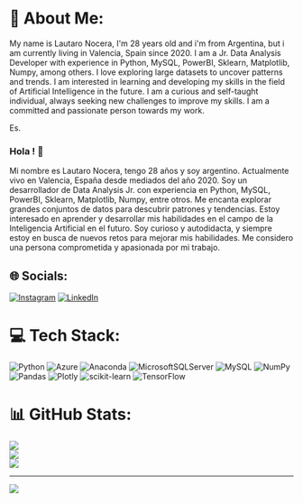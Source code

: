 # 💫 About Me:
My name is Lautaro Nocera, I'm 28 years old and i'm from Argentina, but i am currently living in Valencia, Spain since 2020. I am a Jr. Data Analysis Developer with experience in Python, MySQL, PowerBI, Sklearn, Matplotlib, Numpy, among others. I love exploring large datasets to uncover patterns and trends. I am interested in learning and developing my skills in the field of Artificial Intelligence in the future. I am a curious and self-taught individual, always seeking new challenges to improve my skills. I am a committed and passionate person towards my work.

Es.
### Hola ! 👋
Mi nombre es Lautaro Nocera, tengo 28 años y soy argentino. Actualmente vivo en Valencia, España desde mediados del año 2020.
Soy un desarrollador de Data Analysis Jr. con experiencia en Python, MySQL, PowerBI, Sklearn, Matplotlib, Numpy, entre otros. Me encanta explorar grandes conjuntos de datos para descubrir patrones y tendencias. Estoy interesado en aprender y desarrollar mis habilidades en el campo de la Inteligencia Artificial en el futuro. Soy curioso y autodidacta, y siempre estoy en busca de nuevos retos para mejorar mis habilidades. Me considero una persona comprometida y apasionada por mi trabajo.


## 🌐 Socials:
[![Instagram](https://img.shields.io/badge/Instagram-%23E4405F.svg?logo=Instagram&logoColor=white)](https://instagram.com/https://www.instagram.com/lautanocera/) [![LinkedIn](https://img.shields.io/badge/LinkedIn-%230077B5.svg?logo=linkedin&logoColor=white)](https://linkedin.com/in/https://www.linkedin.com/in/lautaro-nocera/) 

# 💻 Tech Stack:
![Python](https://img.shields.io/badge/python-3670A0?style=flat-square&logo=python&logoColor=ffdd54) ![Azure](https://img.shields.io/badge/azure-%230072C6.svg?style=flat-square&logo=azure-devops&logoColor=white) ![Anaconda](https://img.shields.io/badge/Anaconda-%2344A833.svg?style=flat-square&logo=anaconda&logoColor=white) ![MicrosoftSQLServer](https://img.shields.io/badge/Microsoft%20SQL%20Sever-CC2927?style=flat-square&logo=microsoft%20sql%20server&logoColor=white) ![MySQL](https://img.shields.io/badge/mysql-%2300f.svg?style=flat-square&logo=mysql&logoColor=white) ![NumPy](https://img.shields.io/badge/numpy-%23013243.svg?style=flat-square&logo=numpy&logoColor=white) ![Pandas](https://img.shields.io/badge/pandas-%23150458.svg?style=flat-square&logo=pandas&logoColor=white) ![Plotly](https://img.shields.io/badge/Plotly-%233F4F75.svg?style=flat-square&logo=plotly&logoColor=white) ![scikit-learn](https://img.shields.io/badge/scikit--learn-%23F7931E.svg?style=flat-square&logo=scikit-learn&logoColor=white) ![TensorFlow](https://img.shields.io/badge/TensorFlow-%23FF6F00.svg?style=flat-square&logo=TensorFlow&logoColor=white)
# 📊 GitHub Stats:
![](https://github-readme-stats.vercel.app/api?username=LautaroNocera&theme=dark&hide_border=true&include_all_commits=false&count_private=false)<br/>
![](https://github-readme-streak-stats.herokuapp.com/?user=LautaroNocera&theme=dark&hide_border=true)<br/>
![](https://github-readme-stats.vercel.app/api/top-langs/?username=LautaroNocera&theme=dark&hide_border=true&include_all_commits=false&count_private=false&layout=compact)

---
[![](https://visitcount.itsvg.in/api?id=LautaroNocera&icon=0&color=0)](https://visitcount.itsvg.in)

<!-- Proudly created with GPRM ( https://gprm.itsvg.in ) -->




<!--
**LautaroNocera/LautaroNocera** is a ✨ _special_ ✨ repository because its `README.md` (this file) appears on your GitHub profile.

Here are some ideas to get you started:

- 🔭 I’m currently working on ...
- 🌱 I’m currently learning ...
- 👯 I’m looking to collaborate on ...
- 🤔 I’m looking for help with ...
- 💬 Ask me about ...
- 📫 How to reach me: ...
- 😄 Pronouns: ...
- ⚡ Fun fact: ...
-->
